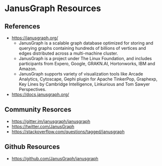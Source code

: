 
# JanusGraph Resources

## References
- https://janusgraph.org/
  + JanusGraph is a scalable graph database optimized for storing and querying graphs containing hundreds of billions of vertices and edges distributed across a multi-machine cluster.
  + JanusGraph is a project under The Linux Foundation, and includes participants from Expero, Google, GRAKN.AI, Hortonworks, IBM and Amazon.
  + JanusGraph supports variety of visualization tools like Arcade Analytics, Cytoscape, Gephi plugin for Apache TinkerPop, Graphexp, Key Lines by Cambridge Intelligence, Linkurious and Tom Sawyer Perspectives.
- https://docs.janusgraph.org/


## Community Resorces
- https://gitter.im/janusgraph/janusgraph
- https://twitter.com/JanusGraph
- https://stackoverflow.com/questions/tagged/janusgraph


## Github Resources
- https://github.com/JanusGraph/janusgraph

